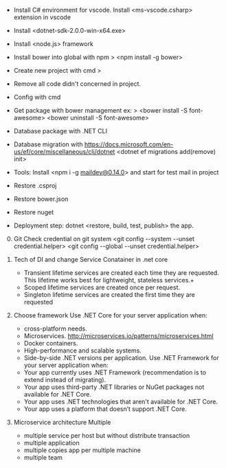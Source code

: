 - Install C# environment for vscode. Install <ms-vscode.csharp> extension in vscode
- Install <dotnet-sdk-2.0.0-win-x64.exe>
- Install <node.js> framework
- Install bower into global with npm > <npm install -g bower>
- Create new project with cmd > <dotnet new projectname>
- Remove all code didn't concerned in project.
- Config with <bower init> cmd
- Get package with bower management ex: >
    <bower install -S font-awesome>
    <bower uninstall -S font-awesome>

- Database package with .NET CLI
    <dotnet add package Microsoft.EntityFrameworkCore>
    <dotnet add package Microsoft.EntityFrameworkCore.Design>
    <dotnet add package Microsoft.EntityFrameworkCore.SqlServer>
    <dotnet add package Microsoft.EntityFrameworkCore.Tools>
- Database migration with <https://docs.microsoft.com/en-us/ef/core/miscellaneous/cli/dotnet>
    <dotnet ef migrations add(remove) init>
    <dotnet ef database update>

- Tools:
    Install <npm i -g maildev@0.14.0> and start <maildev> for test mail in project


- Restore .csproj <dotnet restore>
- Restore bower.json <bower restore>
- Restore nuget <nuget restore>
- Deployment step: dotnet <restore, build, test, publish> the app.

0. Git Check credential on git system
    <git config --system --unset credential.helper>
    <git config --global --unset credential.helper>

1. Tech of DI and change Service Conatainer in .net core
    - Transient lifetime services are created each time they are requested. This lifetime works best for lightweight, stateless services.+
    - Scoped lifetime services are created once per request.
    - Singleton lifetime services are created the first time they are requested

2. Choose framework
    Use .NET Core for your server application when:
    - cross-platform needs.
    - Microservices. <http://microservices.io/patterns/microservices.html>
    - Docker containers.
    - High-performance and scalable systems.
    - Side-by-side .NET versions per application.
    Use .NET Framework for your server application when:
    - Your app currently uses .NET Framework (recommendation is to extend instead of migrating).
    - Your app uses third-party .NET libraries or NuGet packages not available for .NET Core.
    - Your app uses .NET technologies that aren't available for .NET Core.
    - Your app uses a platform that doesn’t support .NET Core.
3. Microservice architecture
    Multiple
    - multiple service per host but without distribute transaction
    - multiple application
    - multiple copies app per multiple machine
    - multiple team
